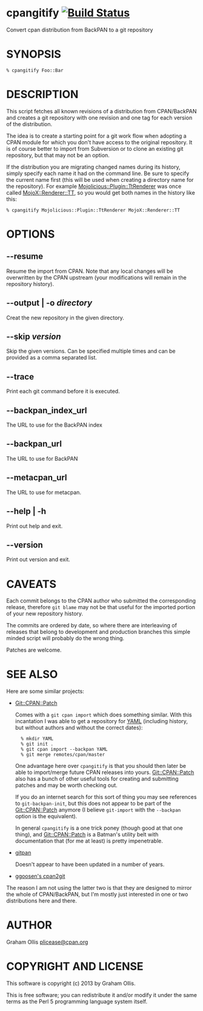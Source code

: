 # cpangitify [![Build Status](https://secure.travis-ci.org/plicease/App-cpangitify.png)](http://travis-ci.org/plicease/App-cpangitify)

Convert cpan distribution from BackPAN to a git repository

# SYNOPSIS

    % cpangitify Foo::Bar

# DESCRIPTION

This script fetches all known revisions of a distribution from CPAN/BackPAN
and creates a git repository with one revision and one tag for each version
of the distribution.

The idea is to create a starting point for a git work flow when adopting a
CPAN module for which you don't have access to the original repository.
It is of course better to import from Subversion or to clone an existing
git repository, but that may not be an option.

If the distribution you are migrating changed names during its history,
simply specify each name it had on the command line.  Be sure to specify
the current name first (this will be used when creating a directory name
for the repository).  For example [Mojolicious::Plugin::TtRenderer](https://metacpan.org/pod/Mojolicious::Plugin::TtRenderer) was
once called [MojoX::Renderer::TT](https://metacpan.org/pod/MojoX::Renderer::TT), so you would get both names in the
history like this:

    % cpangitify Mojolicious::Plugin::TtRenderer MojoX::Renderer::TT

# OPTIONS

## --resume

Resume the import from CPAN.  Note that any local changes will be overwritten
by the CPAN upstream (your modifications will remain in the repository history).

## --output | -o _directory_

Creat the new repository in the given directory.

## --skip _version_

Skip the given versions.  Can be specified multiple times and can
be provided as a comma separated list.

## --trace

Print each git command before it is executed.

## --backpan\_index\_url

The URL to use for the BackPAN index

## --backpan\_url

The URL to use for BackPAN

## --metacpan\_url

The URL to use for metacpan.

## --help | -h

Print out help and exit.

## --version

Print out version and exit.

# CAVEATS

Each commit belongs to the CPAN author who submitted the corresponding release,
therefore `git blame` may not be that useful for the imported portion of
your new repository history.

The commits are ordered by date, so where there are interleaving of releases
that belong to development and production branches this simple minded script
will probably do the wrong thing.

Patches are welcome.

# SEE ALSO

Here are some similar projects:

- [Git::CPAN::Patch](https://metacpan.org/pod/Git::CPAN::Patch)

    Comes with a `git cpan import` which does something similar.  With this 
    incantation I was able to get a repository for [YAML](https://metacpan.org/pod/YAML) (including history,
    but without authors and without the correct dates):

        % mkdir YAML
        % git init .
        % git cpan import --backpan YAML
        % git merge remotes/cpan/master

    One advantage here over `cpangitify` is that you should then later be able to 
    import/merge future CPAN releases into yours.  [Git::CPAN::Patch](https://metacpan.org/pod/Git::CPAN::Patch) also has a bunch of 
    other useful tools for creating and submitting patches and may be worth 
    checking out.

    If you do an internet search for this sort of thing you may see references
    to `git-backpan-init`, but this does not appear to be part of the
    [Git::CPAN::Patch](https://metacpan.org/pod/Git::CPAN::Patch) anymore (I believe `git-import` with the `--backpan`
    option is the equivalent).

    In general `cpangitify` is a one trick poney (though good at that one thing),
    and [Git::CPAN::Patch](https://metacpan.org/pod/Git::CPAN::Patch) is a Batman's utility belt with documentation that 
    (for me at least) is pretty impenetrable.

- [gitpan](https://github.com/gitpan)

    Doesn't appear to have been updated in a number of years.

- [ggoosen's cpan2git](https://github.com/ggoossen/cpan2git)

The reason I am not using the latter two is that they are designed to 
mirror the whole of CPAN/BackPAN, but I'm mostly just interested in one 
or two distributions here and there.

# AUTHOR

Graham Ollis <plicease@cpan.org>

# COPYRIGHT AND LICENSE

This software is copyright (c) 2013 by Graham Ollis.

This is free software; you can redistribute it and/or modify it under
the same terms as the Perl 5 programming language system itself.

